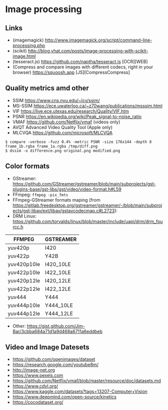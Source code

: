 Image processing
================

Links
-----

* (imagemagick) http://www.imagemagick.org/script/command-line-processing.php
* (scikit) http://blog.yhat.com/posts/image-processing-with-scikit-image.html
* (tesseract.js) https://github.com/naptha/tesseract.js [OCR][WEB]
* (Compress and compare images with different codecs, right in your browser) https://squoosh.app [JS][CompressCompress]


Quality metrics amd other
--------------

* SSIM https://www.cns.nyu.edu/~lcv/ssim/
* MS-SSIM https://ece.uwaterloo.ca/~z70wang/publications/msssim.html
* VIF https://live.ece.utexas.edu/research/Quality/VIF.htm
* PSNR https://en.wikipedia.org/wiki/Peak_signal-to-noise_ratio
* VMAF https://github.com/Netflix/vmaf (videos only)
* AVQT Advanced Video Quality Tool (Apple only)
* MLCVQA https://github.com/microsoft/MLCVQA

```
$ compare -verbose -fuzz 0.4% -metric PSNR -size 176x144 -depth 8 frame_1b.rgba frame_1a.rgba /tmp/diff.png
$ dssim -o difference.png original.png modified.png
```

Color formats
---------------
* GStreamer: https://github.com/GStreamer/gstreamer/blob/main/subprojects/gst-plugins-base/gst-libs/gst/video/video-format.h#L59
* FFmpeg: `ffmpeg -pix_fmts`
* FFmpeg-GStreamer formats maping (from https://gitlab.freedesktop.org/gstreamer/gstreamer/-/blob/main/subprojects/gst-libav/ext/libav/gstavcodecmap.c#L2723):
* DRM Linux: https://github.com/torvalds/linux/blob/master/include/uapi/drm/drm_fourcc.h

| FFMPEG     | GSTREAMER  |
|------------|------------|
| yuv420p    | I420       |
| yuv422p    | Y42B       |
| yuv420p10le| I420_10LE  |
| yuv422p10le| I422_10LE  |
| yuv420p12le| I420_12LE  |
| yuv422p12le| I422_12LE  |
| yuv444     | Y444       |
| yuv444p10le| Y444_10LE  |
| yuv444p12le| Y444_12LE  |


* Other: https://gist.github.com/Jim-Bar/3cbba684a71d1a9d468a6711a6eddbeb


Video and Image Datesets
---------------

* https://github.com/openimages/dataset
* https://research.google.com/youtube8m/
* http://image-net.org
* https://www.pexels.com
* https://github.com/Netflix/vmaf/blob/master/resource/doc/datasets.md
* https://www.cdvl.org/
* https://www.kaggle.com/datasets?tags=13207-Computer+Vision
* https://www.deepmind.com/open-source/kinetics
* https://cocodataset.org/

